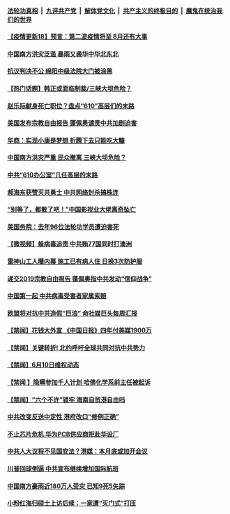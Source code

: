 

####  [法轮功真相](../../../../basic/blob/master/README.md?t=06112131) &nbsp;|&nbsp; [九评共产党](../../../../9ping.md/blob/master/README.md?t=06112131) &nbsp;|&nbsp; [解体党文化](../../../../jtdwh.md/blob/master/README.md?t=06112131)  &nbsp;|&nbsp; [共产主义的终极目的](../../../../gczydzjmd.md/blob/master/README.md?t=06112131) &nbsp;|&nbsp; [魔鬼在统治我们的世界](../../../../mgztzwmdsj.md/blob/master/README.md?t=06112131) 

#### [【疫情更新18】预言：第二波疫情将至 8月还有大事](../pages/prog204/a102860375.md?t=06112131) 

#### [中国南方洪灾泛滥 暴雨又袭华中华北东北](../pages/prog204/a102868475.md?t=06112131) 

#### [抗议判决不公 绵阳中级法院大门被涂黑](../pages/prog204/a102868476.md?t=06112131) 

#### [【热门话题】韩正或面临制裁/三峡大坝危险？](../pages/prog204/a102868410.md?t=06112131) 

#### [赵乐际献身死亡职位？盘点“610”高层们的末路](../pages/prog204/a102868322.md?t=06112131) 

#### [美国发布宗教自由报告 蓬佩奥谴责中共加剧迫害](../pages/prog204/a102868318.md?t=06112131) 

#### [华商：实现小康是梦想 折腾下去只能吃大糠](../pages/prog204/a102868284.md?t=06112131) 


#### [中国南方洪灾严重 民众撤离 三峡大坝危险？](../pages/prog204/a102868204.md?t=06112131) 

#### [中共“610办公室”几任高层的末路](../pages/prog204/a102868197.md?t=06112131) 

#### [郝海东获赞灭共勇士 中共网络封杀搞株连](../pages/prog204/a102868166.md?t=06112131) 

#### [“别等了，都散了吧！”中国影视业大佬离奇坠亡](../pages/prog204/a102868125.md?t=06112131) 

#### [美国务院：去年96位法轮功学员遭迫害死](../pages/prog204/a102868133.md?t=06112131) 

#### [【微视频】躲病毒追责 中共贿77国同时打澳洲](../pages/prog204/a102867878.md?t=06112131) 

#### [雷神山工人曝内幕 施工已有病人住 日换3次防护服](../pages/prog204/a102867978.md?t=06112131) 

#### [递交2019宗教自由报告 蓬佩奥指中共发动“信仰战争”](../pages/prog204/a102868016.md?t=06112131) 

#### [中国第一起 中共病毒受害者家属索赔](../pages/prog204/a102867796.md?t=06112131) 


#### [欧盟将对抗中共造假“巨浪” 命社媒巨头每周汇报](../pages/prog204/a102867918.md?t=06112131) 

#### [【禁闻】花钱大外宣 《中国日报》四年付美媒1900万](../pages/prog204/a102867949.md?t=06112131) 

#### [【禁闻】关键转折! 北约呼吁全球共同对抗中共势力](../pages/prog204/a102867938.md?t=06112131) 

#### [【禁闻】6月10日维权动态](../pages/prog204/a102867926.md?t=06112131) 

#### [【禁闻 】隐瞒参加千人计划 哈佛化学系前主任被起诉](../pages/prog204/a102867920.md?t=06112131) 

#### [【禁闻】“六个不许”锁牢 海南自贸港自由吗](../pages/prog204/a102867881.md?t=06112131) 

#### [中共改变反送中定性 港府改口“修例正确”](../pages/prog204/a102867863.md?t=06112131) 

#### [不止芯片危机 华为PCB供应商拒赴华设厂](../pages/prog204/a102867861.md?t=06112131) 

#### [中共人大议程不见国安法？港媒：本月底或加开会议](../pages/prog204/a102867850.md?t=06112131) 

#### [川普回球倒逼 中共宣布继续增加国际航班](../pages/prog204/a102867835.md?t=06112131) 

#### [中国南方豪雨近180万人受灾 已知9死5失踪](../pages/prog204/a102867821.md?t=06112131) 

#### [小粉红海归硕士上访后续：一家遭“灭门式”打压](../pages/prog204/a102867773.md?t=06112131) 

